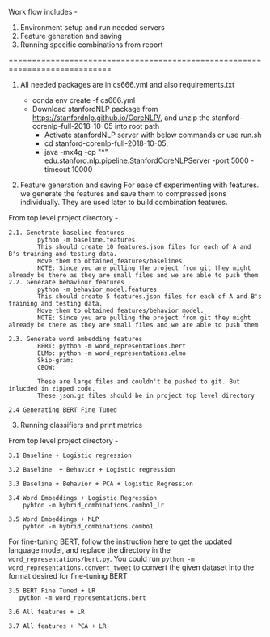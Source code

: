 Work flow includes -
1. Environment setup and run needed servers
2. Feature generation and saving
3. Running specific combinations from report

============================================================================

1. All needed packages are in cs666.yml and also requirements.txt
    * conda env create -f cs666.yml
    * Download stanfordNLP package from https://stanfordnlp.github.io/CoreNLP/, and unzip the stanford-corenlp-full-2018-10-05 into root path
        * Activate stanfordNLP server with below commands or use run.sh
        * cd stanford-corenlp-full-2018-10-05;
        * java -mx4g -cp "*" edu.stanford.nlp.pipeline.StanfordCoreNLPServer -port 5000 -timeout 10000

2. Feature generation and saving
For ease of experimenting with features. we generate the features and save them to compressed jsons individually.
They are used later to build combination features.

From top level project directory -

    2.1. Genetrate baseline features
            python -m baseline.features
            This should create 10 features.json files for each of A and B's training and testing data.
            Move them to obtained_features/baselines.
            NOTE: Since you are pulling the project from git they might already be there as they are small files and we are able to push them
    2.2. Generate behaviour features
            python -m behavior_model.features
            This should create 5 features.json files for each of A and B's training and testing data.
            Move them to obtained_features/behavior_model.
            NOTE: Since you are pulling the project from git they might already be there as they are small files and we are able to push them

    2.3. Generate word embedding features
            BERT: python -m word_representations.bert
            ELMo: python -m word_representations.elmo
            Skip-gram:
            CBOW:

            These are large files and couldn't be pushed to git. But inlucded in zipped code.
            These json.gz files should be in project top level directory

    2.4 Generating BERT Fine Tuned


3. Running classifiers and print metrics

From top level project directory -

    3.1 Baseline + Logistic regression

    3.2 Baseline  + Behavior + Logistic regression

    3.3 Baseline + Behavior + PCA + logistic Regression

    3.4 Word Embeddings + Logistic Regression
        pyhton -m hybrid_combinations.combo1_lr

    3.5 Word Embeddings + MLP
        pyhton -m hybrid_combinations.combo1
        
For fine-tuning BERT, follow the instruction [here](https://github.com/huggingface/transformers/tree/master/examples/language-modeling)
to get the updated language model, and replace the directory in the `word_representations/bert.py`.
You could run `python -m word_representations.convert_tweet` to convert the given dataset into the format desired for fine-tuning BERT

    3.5 BERT Fine Tuned + LR
       python -m word_representations.bert

    3.6 All features + LR

    3.7 All features + PCA + LR
